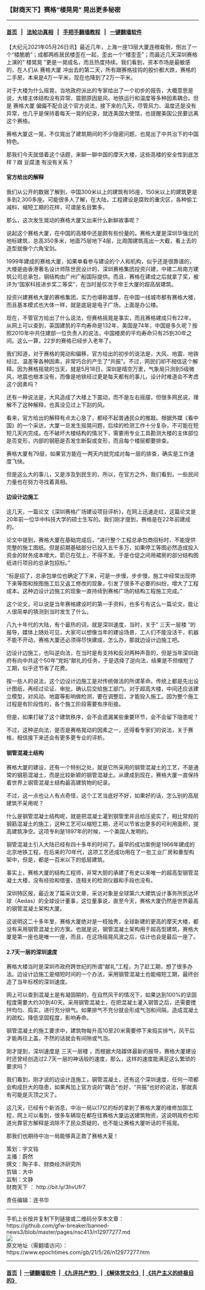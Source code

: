 ### 【财商天下】赛格“楼晃晃” 晃出更多秘密
------------------------

#### [首页](https://github.com/gfw-breaker/banned-news3/blob/master/README.md) &nbsp;&nbsp;|&nbsp;&nbsp; [法轮功真相](https://github.com/begood0513/basic/blob/master/README.md)  &nbsp;&nbsp;|&nbsp;&nbsp; [手把手翻墙教程](https://github.com/gfw-breaker/guides/wiki)  &nbsp;&nbsp;|&nbsp;&nbsp; [一键翻墙软件](https://github.com/gfw-breaker/nogfw/blob/master/README.md)  



<div><p>
 【大纪元2021年05月26日讯】最近几年，上海一座13层大厦连根栽倒，倒出了一个“楼脆脆”；成都两栋居民楼歪在一起，歪出一个“楼歪歪”；而最近几天深圳赛格上演的“
 <ok href="https://www.epochtimes.com/gb/tag/%E6%A5%BC%E6%99%83%E6%99%83.html">
  楼晃晃
 </ok>
 ”更是一晃成名，而且热度持续。我们看到，资本市场是最敏感的，在人们从
 <ok href="https://www.epochtimes.com/gb/tag/%E8%B5%9B%E6%A0%BC%E5%A4%A7%E5%8E%A6.html">
  赛格大厦
 </ok>
 冲出去的第二天，所有跟赛格挂钩的股价都大跌，赛格的二手房，本来是4万一平米，现在也降到了2万一平米。
</p>
<p>
 对于大楼为什么摇晃，当地政府派出的专家给出了一个初步的报告，大概意思是说，大楼主体结构没有异常，震颤原因是风、地铁运行和温度等多种因素耦合。但是
 <ok href="https://www.epochtimes.com/gb/tag/%E8%B5%9B%E6%A0%BC%E5%A4%A7%E5%8E%A6.html">
  赛格大厦
 </ok>
 偏偏不配合这个官方说法，接下来的几天，尽管风力、温度还是没有异常，也几乎是保持着每天一晃的纪录，就连美国大使馆，也提醒美国公民要远离这个赛格。
</p>
<p>
 赛格大厦这一晃，不仅晃出了建筑期间的不少隐密问题，也晃出了中共治下的中国特色。
</p>
<p>
 那我们今天就借着这个话题，来聊一聊中国的摩天大楼，这些高楼的安全性到底怎样？跟
 <ok href="https://www.epochtimes.com/gb/tag/%E8%B1%86%E8%85%90%E6%B8%A3.html">
  豆腐渣
 </ok>
 有没有关系？
</p>
<p>
</p>
<h4>
 官方给出的解释
</h4>
<p>
 我们从公开的数据了解到，中国300米以上的建筑有95座，150米以上的建筑更是多到2,300多座。可能很多人了解，在大陆，工程建设是腐败的重灾区，各种偷工减料，缩短工期的花样，可谓是名目繁多。
</p>
<p>
 那么，这次发生晃动的赛格大厦又出来什么新鲜故事呢？
</p>
<p>
 说起这个赛格大厦，在中国的高楼中还是颇有些份量的。赛格大厦是深圳华强北的地标建筑，总高350多米，地面75层地下4层，比周围建筑高出一大截，看上去的造型就像个六角宝剑。
</p>
<p>
 1999年建成的赛格大厦，如果单看参与建设的个人和机构，似乎还是很靠谱的，大楼是由香港著名设计师陈世民设计的，深圳赛格集团投资兴建，中建二局南方建筑公司总承包，钢结构由广州广船国际提供。而且，赛格在建成之后就拿了奖，被评为“国家科技进步奖二等奖”，在当时是仅次于帝王大厦的超高层建筑。
</p>
<p>
 投资兴建赛格大厦的赛格集团，实力也堪称雄厚，在中国一线城市都有赛格大楼，而且基本模式也大体一样，就是底层是电子广场，上面是办公楼。
</p>
<p>
 现在，不管官方给出了什么说法，但赛格摇晃是事实，而且赛格建成只有22年。从网上可以查到，英国建筑的平均寿命是132年，美国是74年，中国是多久呢？按照2010年中共住建部一位负责人的说法，中国楼房的平均寿命只有25到30年之间。这么一算，22岁的赛格已经步入老年了。
</p>
<p>
 我们知道，对于赛格的晃动和偏移，官方给出的初步的说法是，大风、地震、地铁经过、温差等各种因素，非常巧合的产生了“共振”。不过，网民们却不相信这个解释。因为赛格摇晃的当天，就是5月18日，深圳是晴空万里，气象局只测到5级微风，地震也根本没有，而像是地铁经过更是每天都有的事儿，设计时难道会不考虑这个因素吗？
</p>
<p>
 还有一种说法是，大风造成了大楼上下震动，而不是左右摇摆，但很多网民说，理解不了这种解释，也真没见过上下刮的风。
</p>
<p>
 看来，官方给出的解释有点太心急了，都经不起普通民众的推敲。根据外媒《看中国》的一个采访，大厦一旦发生摇晃问题，后续的检测工作十分复杂，不可能在短短几天内完成。在不破坏大楼结构的情况下，需要用专业工具勘测大楼的主体部位是否变形，内部的钢筋是否发生断裂或变形，而且每个楼层都要排查。
</p>
<p>
 赛格大厦有79层，如果官方能在一两天内就完成对每一层的排查，确实是工作速度飞快。
</p>
<p>
 但是这么大的事儿，又是涉及到民生的，所以，在官方之外，我们看到，一些民间力量也在努力寻找着真相。
</p>
<h4>
 边设计边施工
</h4>
<p>
 这几天，一篇论文《深圳赛格广场建设项目评析》，在网上迅速走红，这篇论文是20年前一位华中科技大学的硕士生写的。我们刚才提到，赛格是在22年前建成的。
</p>
<p>
 论文中提到，赛格大厦在基础完成后，“进行整个工程总承包商招标时，不能提供完整的施工图纸。但是前期基础部分已投入五千多万，如果停工等图必然造成投入资金的财务成本增大，箭已在弦上，不得不发。于是仓促之间用裙房的部分结构图纸进行项目的总承包招标。”
</p>
<p>
 “标是招了，总承包单位也确定了下来，可是一步慢，步步慢，施工中经常出现停下来等图和按图施工后又返工修改的现象，引发了很多不必要的纠纷，增大了工程成本。这种边设计边施工的现象一直持续到赛格广场的结构工程施工完成。”
</p>
<p>
 这个论文，可以说是当年赛格建设时的第一手资料，也多亏有这么一篇论文，能让人很简单的猜测到当时发生了什么。
</p>
<p>
 八九十年代的大陆，有个最热的词，就是深圳速度，当时，关于“
 <ok href="https://www.epochtimes.com/gb/tag/%E4%B8%89%E5%A4%A9%E4%B8%80%E5%B1%82%E6%A5%BC.html">
  三天一层楼
 </ok>
 ”的报导，媒体上随处可见，大家可以想像当年的建设场景，工人们不能没活干，机器不能不开动，赛格大厦还必须得尽快建成，怎么办，那就边设计边施工吧。
</p>
<p>
 边设计边施工，也叫逆向法，在当时是有支持和反对两种声音的，但是当年深圳政府有向中共这个50年“党妈”献礼的任务，于是选择了逆向法，结果是不但缩短了工期，似乎还节省了花费。
</p>
<p>
 按一些人的说法，这个边设计边施工是对传统做法的所谓革命。传统上都是先出设计图纸，再经过论证、审批，确认后交给施工部门。对于超高大楼，中间还应该建立模型，对风动、地震等影响做检测，要在调整后，才能投入施工。因为整个施工过程是有阶段性的，各个施工阶段需要有序衔接。
</p>
<p>
 但是，如果打破了这个建筑秩序，会不会遗漏某些重要环节，会不会留下隐患呢？
</p>
<p>
 不过，这种逆向法，是否是赛格晃动的因素之一，还得看专家们的说法，关于赛格，相信接下来还会有更多更专业的评析。
</p>
<h4>
 钢管混凝土结构
</h4>
<p>
 赛格大厦的建设，还有一个特别之处，就是它所采用的钢管混凝土的工艺，不是通常的钢筋混凝土，而是比较新颖的钢管混凝土。从建成到现在，赛格大厦一直保持着世界上钢管混凝土结构最高建筑物的纪录。
</p>
<p>
 不过，这一点也让人有点奇怪，这个工艺当底好不好，如果好的话，怎么别的高层建筑不采用呢？
</p>
<p>
 什么是钢管混凝土结构呢，就是把混凝土灌到钢管里并且给压瓷实了，相比常规的钢筋混凝土的施工，这种工艺可以缩短工期，还可以节省出更多的可利用面积，提高建筑净空。这项专利是1897年的时候，一个美国人发明的。
</p>
<p>
 钢管混凝土引入大陆已经有四十多年的时间了。最早的成功案例是1966年建成的北京地铁工程，在后来的70年代，这项工艺还成功用在了一批工业厂房和重型构架中，但是，都是一百米以下的低层建筑。
</p>
<p>
 事实上，赛格大厦的结构工程师，非常大胆的承建了有史以来唯一的超高型钢管混凝土大楼，没有经验和借鉴，连相关的检测仪器和手段也没有。
</p>
<p>
 深圳特区报，最近发了篇采访文章，采访对象是全球第六大建筑设计事务所凯达环球（Aedas）的全球设计董事，这位董事说，直至今天，赛格大厦仍然是世界最高的钢管混凝土架构大厦。
</p>
<p>
 这说明这二十多年里，赛格大厦绝对是一枝独秀，全球新建的更高的摩天大楼，都没有采用钢管混凝土的方案。也就是说，钢管混凝土架构用于超高型建筑，赛格大厦是第一座也是唯一一座，而且，在这场摇晃风波之后，估计也会是最后一座了。
</p>
<h4>
 2.7天一层的深圳速度
</h4>
<p>
 赛格大楼当时是深圳市政府跨世纪的所谓“献礼”工程，为了赶工期，想了很多办法。边设计边施工是缩短时间的一个办法，采用钢管混凝土也能缩短工期，最终创造了当年标榜的深圳速度。
</p>
<p>
 网上可以查到混凝土是有凝固期的，在自然风干的情况下，如果达到100%的坚固程度需要大约30到40天。采用钢管混凝土，在把混凝土灌入钢管之后，还需要搅拌均匀、捣实，进行充分排气。如果排气不充分就会形成气泡和间隔，造成混凝土的疏松，降低坚固程度，影响寿命。
</p>
<p>
 钢管混凝土的施工要求中，建筑物每升高10至20米需要停下来捣实排气，风干后才能再往上盖，不然的话就会有间隙或气泡。
</p>
<p>
 刚才提到，深圳速度是
 <ok href="https://www.epochtimes.com/gb/tag/%E4%B8%89%E5%A4%A9%E4%B8%80%E5%B1%82%E6%A5%BC.html">
  三天一层楼
 </ok>
 ，而根据大陆媒体最新的报导，赛格大厦建设时还曾经创造过2.7天一层的神话般的速度，那么，这样的速度能满足这么繁琐的要求吗？
</p>
<p>
 我们看到，刚才说的边设计连施工，钢管混凝土，还有这个深圳速度，任何一项都会构成巨大的隐患，如果再加上官方说的“耦合”也好，“共振”也好的说法，那就真有可能是灭顶之灾了。
</p>
<p>
 这几天，已经有个新消息，中冶一局以17亿的标的拿到了赛格大厦的维修加固工程，网上可以看到，很多车辆现在都在往赛格大厦运送建筑物资，这说明政府也知道光靠官方解释是消除不了民众质疑的，也不能让赛格大厦听话的不摇晃。
</p>
<p>
 那我们也期待中冶一局能够真正救了赛格大夏！
</p>
<p>
 策划：宇文铭
 <br/>
 主播：蔚然
 <br/>
 撰文：陶子丰、财商经济研究所
 <br/>
 剪辑：大中
 <br/>
 监制：文静
 <br/>
 <ok href="https://www.epochtimes.com/gb/tag/%E8%B4%A2%E5%95%86%E5%A4%A9%E4%B8%8B.html">
  财商天下
 </ok>
 ：
 <ok href="http://bit.ly/3hvUfr7">
  http://bit.ly/3hvUfr7
 </ok>
</p>
<p>
 责任编辑：连书华
</p>
</div>
<hr/>
手机上长按并复制下列链接或二维码分享本文章：<br/>
https://github.com/gfw-breaker/banned-news3/blob/master/pages/nsc413/n12977277.md <br/>
<a href='https://github.com/gfw-breaker/banned-news3/blob/master/pages/nsc413/n12977277.md'><img src='https://github.com/gfw-breaker/banned-news3/blob/master/pages/nsc413/n12977277.md.png'/></a> <br/>
原文地址（需翻墙访问）：https://www.epochtimes.com/gb/21/5/26/n12977277.htm


------------------------
#### [首页](https://github.com/gfw-breaker/banned-news3/blob/master/README.md) &nbsp;|&nbsp; [一键翻墙软件](https://github.com/gfw-breaker/nogfw/blob/master/README.md) &nbsp;| [《九评共产党》](https://github.com/gfw-breaker/9ping.md/blob/master/README.md#九评之一评共产党是什么) | [《解体党文化》](https://github.com/gfw-breaker/jtdwh.md/blob/master/README.md) | [《共产主义的终极目的》](https://github.com/gfw-breaker/gczydzjmd.md/blob/master/README.md)


<img src='http://gfw-breaker.win/banned-news3/pages/nsc413/n12977277.md' width='0px' height='0px'/>